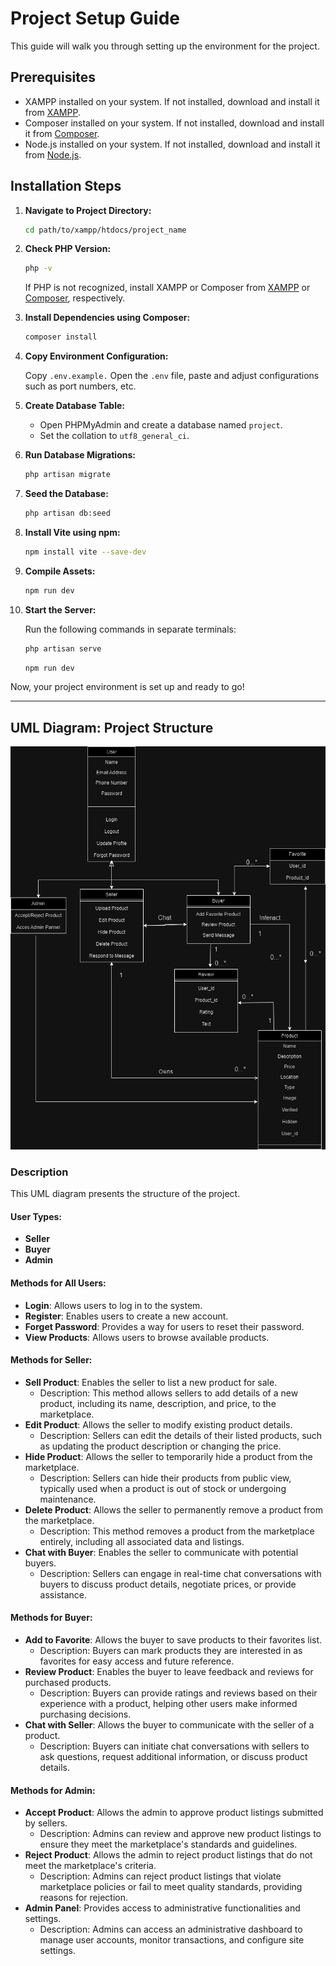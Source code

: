# Project Setup Guide

This guide will walk you through setting up the environment for the project.

## Prerequisites

- XAMPP installed on your system. If not installed, download and install it from [XAMPP](https://www.apachefriends.org/index.html).
- Composer installed on your system. If not installed, download and install it from [Composer](https://getcomposer.org/).
- Node.js installed on your system. If not installed, download and install it from [Node.js](https://nodejs.org/en/download/).

## Installation Steps

1. **Navigate to Project Directory:**

    ```bash
    cd path/to/xampp/htdocs/project_name
    ```

2. **Check PHP Version:**

    ```bash
    php -v
    ```

    If PHP is not recognized, install XAMPP or Composer from [XAMPP](https://www.apachefriends.org/index.html) or [Composer](https://getcomposer.org/), respectively.

3. **Install Dependencies using Composer:**

    ```bash
    composer install
    ```

4. **Copy Environment Configuration:**

   
    Copy `.env.example.`
    Open the `.env` file, paste and adjust configurations such as port numbers, etc.

5. **Create Database Table:**

    - Open PHPMyAdmin and create a database named `project`.
    - Set the collation to `utf8_general_ci`.

6. **Run Database Migrations:**

    ```bash
    php artisan migrate
    ```

7. **Seed the Database:**

    ```bash
    php artisan db:seed
    ```    

8. **Install Vite using npm:**

    ```bash
    npm install vite --save-dev
    ```

9. **Compile Assets:**

    ```bash
    npm run dev
    ```

10. **Start the Server:**

    Run the following commands in separate terminals:

    ```bash
    php artisan serve
    ```

    ```bash
    npm run dev
    ```

Now, your project environment is set up and ready to go!


***


## UML Diagram: Project Structure

![UML Diagram](public/images/ProjectDiagram.drawio.png)

### Description

This UML diagram presents the structure of the project.

#### User Types:

- **Seller**
- **Buyer**
- **Admin**

#### Methods for All Users:

- **Login**: Allows users to log in to the system.
- **Register**: Enables users to create a new account.
- **Forget Password**: Provides a way for users to reset their password.
- **View Products**: Allows users to browse available products.

#### Methods for Seller:

- **Sell Product**: Enables the seller to list a new product for sale.
  - Description: This method allows sellers to add details of a new product, including its name, description, and price, to the marketplace.
- **Edit Product**: Allows the seller to modify existing product details.
  - Description: Sellers can edit the details of their listed products, such as updating the product description or changing the price.
- **Hide Product**: Allows the seller to temporarily hide a product from the marketplace.
  - Description: Sellers can hide their products from public view, typically used when a product is out of stock or undergoing maintenance.
- **Delete Product**: Allows the seller to permanently remove a product from the marketplace.
  - Description: This method removes a product from the marketplace entirely, including all associated data and listings.
- **Chat with Buyer**: Enables the seller to communicate with potential buyers.
  - Description: Sellers can engage in real-time chat conversations with buyers to discuss product details, negotiate prices, or provide assistance.

#### Methods for Buyer:

- **Add to Favorite**: Allows the buyer to save products to their favorites list.
  - Description: Buyers can mark products they are interested in as favorites for easy access and future reference.
- **Review Product**: Enables the buyer to leave feedback and reviews for purchased products.
  - Description: Buyers can provide ratings and reviews based on their experience with a product, helping other users make informed purchasing decisions.
- **Chat with Seller**: Allows the buyer to communicate with the seller of a product.
  - Description: Buyers can initiate chat conversations with sellers to ask questions, request additional information, or discuss product details.

#### Methods for Admin:

- **Accept Product**: Allows the admin to approve product listings submitted by sellers.
  - Description: Admins can review and approve new product listings to ensure they meet the marketplace's standards and guidelines.
- **Reject Product**: Allows the admin to reject product listings that do not meet the marketplace's criteria.
  - Description: Admins can reject product listings that violate marketplace policies or fail to meet quality standards, providing reasons for rejection.
- **Admin Panel**: Provides access to administrative functionalities and settings.
  - Description: Admins can access an administrative dashboard to manage user accounts, monitor transactions, and configure site settings.







